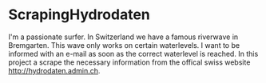 # ScrapingHydrodaten

I'm a passionate surfer. In Switzerland we have a famous riverwave in Bremgarten. This wave only works on certain waterlevels. I want to be informed with an e-mail as soon as the correct waterlevel is reached. In this project a scrape the necessary information from the offical swiss website http://hydrodaten.admin.ch.

